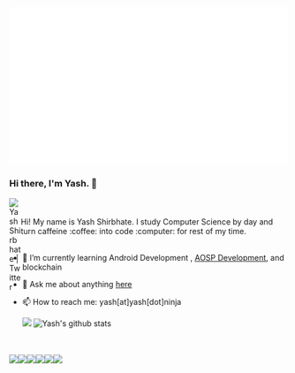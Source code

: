 <img src="https://raw.githubusercontent.com/yashimself/yashimself/master/5f7ed75c90040600c4b7511d_185640.gif"><br>
### Hi there, I'm Yash. 👋
<a href="https://twitter.com/shirbhateyash">
  <img align="left" alt=" Yash Shirbhate | Twitter" width="21px" src="https://raw.githubusercontent.com/anuraghazra/anuraghazra/master/assets/twitter.svg" />
</a>
<br />
<br />
Hi! My name is Yash Shirbhate. I study Computer Science by day and turn caffeine :coffee: into code :computer: for rest of my time.
<br />
<br />

- 🌱 I’m currently learning Android Development , [AOSP Development](https://source.android.com/), and blockchain
- 💬 Ask me about anything [here](https://github.com/yashimself/yashimself/issues)
- 📫 How to reach me: yash[at]yash[dot]ninja



  <img float="left" margin=15px src="https://github-readme-stats.vercel.app/api/top-langs/?username=yashimself&hide=yacc,smpl&langs_count=10&show_icons=true&theme=radical" />

  <img float="left" margin=15px src="https://github-readme-stats.vercel.app/api?username=yashimself&show_icons=true&theme=radical&line_height=27" alt="Yash's github stats" />
<br>
<br>
<a href="https://github.com/yashimself/android_device_asus_X00TD">
  <img align="left" float=left src="https://github-readme-stats.vercel.app/api/pin/?username=yashimself&show_icons=true&repo=android_device_asus_X00TD&theme=radical" />
</a>
<a href="https://github.com/yashimself/android_kernel_sdm660">
  <img align="left" float=left src="https://github-readme-stats.vercel.app/api/pin/?username=yashimself&show_icons=true&repo=android_kernel_sdm660&theme=radical" />
</a>
<a href="https://github.com/yashimself/proprietary_vendor_asus">
  <img align="left" float=left src="https://github-readme-stats.vercel.app/api/pin/?username=yashimself&show_icons=true&repo=proprietary_vendor_asus&theme=radical" />
</a>
<a href="https://github.com/yashimself/x">
  <img align="left" float=left src="https://github-readme-stats.vercel.app/api/pin/?username=yashimself&show_icons=true&repo=x&theme=radical" />
</a>
<a href="https://github.com/yashimself/2-pass-assembler">
  <img align="left" float=left src="https://github-readme-stats.vercel.app/api/pin/?username=yashimself&show_icons=true&repo=2-pass-assembler&theme=radical" />
</a>
<a href="https://github.com/yashimself/attend-google-meet-meetings">
  <img align="left" float=left src="https://github-readme-stats.vercel.app/api/pin/?username=yashimself&show_icons=true&repo=attend-google-meet-meetings&theme=radical" />
</a>
